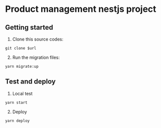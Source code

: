 # Product management nestjs project



## Getting started
1. Clone this source codes:

```
git clone $url
```

2. Run the migration files:

```
yarn migrate:up
```

## Test and deploy
1. Local test

```
yarn start
```

2. Deploy

```
yarn deploy
```
